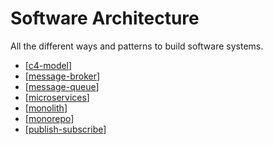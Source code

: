# Software Architecture

All the different ways and patterns to build software systems.

- [[c4-model]]
- [[message-broker]]
- [[message-queue]]
- [[microservices]]
- [[monolith]]
- [[monorepo]]
- [[publish-subscribe]]

[//begin]: # "Autogenerated link references for markdown compatibility"
[c4-model]: software-architecture/c4-model "C4 Model"
[message-broker]: software-architecture/message-broker "Message Broker"
[message-queue]: software-architecture/message-queue "Message Queue"
[microservices]: software-architecture/microservices "Microservices"
[monolith]: software-architecture/monolith "Monolith"
[monorepo]: software-architecture/monorepo "Monorepo"
[publish-subscribe]: software-architecture/publish-subscribe "Publish - Subscribe (PubSub)"
[//end]: # "Autogenerated link references"

